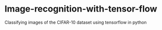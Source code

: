 # Image-recognition-with-tensor-flow 

Classifying images of the CIFAR-10 dataset using tensorflow in python
